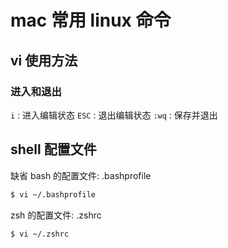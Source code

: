 # mac 常用 linux 命令

## vi 使用方法

### 进入和退出

`i` : 进入编辑状态
`ESC` : 退出编辑状态
`:wq` : 保存并退出


## shell 配置文件

缺省 bash 的配置文件: .bashprofile

```bash
$ vi ~/.bashprofile
```

zsh 的配置文件: .zshrc

```bash
$ vi ~/.zshrc
```
